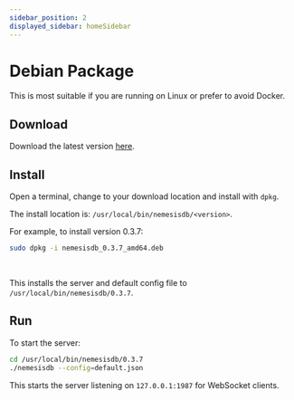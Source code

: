 ```yaml
---
sidebar_position: 2
displayed_sidebar: homeSidebar
---
```


# Debian Package

This is most suitable if you are running on Linux or prefer to avoid Docker.

## Download

Download the latest version [here](https://releases.nemesisdb.io/package/nemesisdb_0.3.6_amd64.deb).


## Install
Open a terminal, change to your download location and install with `dpkg`.

The install location is: `/usr/local/bin/nemesisdb/<version>`.

For example, to install version 0.3.7:

```bash
sudo dpkg -i nemesisdb_0.3.7_amd64.deb
```
<br/>

This installs the server and default config file to `/usr/local/bin/nemesisdb/0.3.7`.


## Run
To start the server:

```bash
cd /usr/local/bin/nemesisdb/0.3.7
./nemesisdb --config=default.json
```

This starts the server listening on `127.0.0.1:1987` for WebSocket clients.